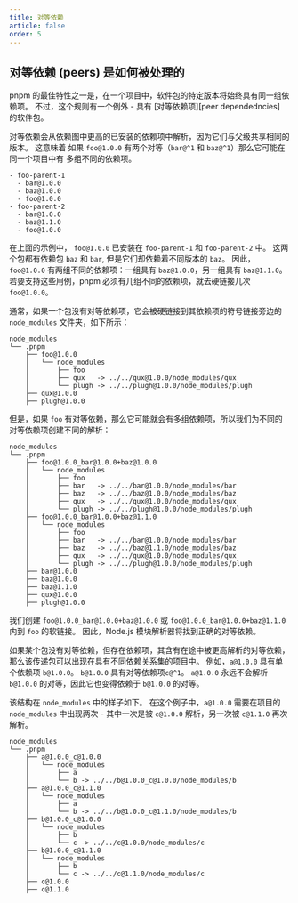 ```yaml
---
title: 对等依赖
article: false
order: 5
---
```


## 对等依赖 (peers) 是如何被处理的

pnpm 的最佳特性之一是，在一个项目中，软件包的特定版本将始终具有同一组依赖项。 不过，这个规则有一个例外 - 具有 [对等依赖项][peer dependedncies] 的软件包。

对等依赖会从依赖图中更高的已安装的依赖项中解析，因为它们与父级共享相同的版本。 这意味着 如果 `foo@1.0.0` 有两个对等（`bar@^1` 和 `baz@^1`）那么它可能在同一个项目中有 多组不同的依赖项。

```text
- foo-parent-1
  - bar@1.0.0
  - baz@1.0.0
  - foo@1.0.0
- foo-parent-2
  - bar@1.0.0
  - baz@1.1.0
  - foo@1.0.0
```



在上面的示例中， `foo@1.0.0` 已安装在 `foo-parent-1` 和 `foo-parent-2` 中。 这两个包都有依赖包 `baz` 和 `bar`, 但是它们却依赖着不同版本的 `baz`。 因此， `foo@1.0.0` 有两组不同的依赖项：一组具有 `baz@1.0.0`，另一组具有 `baz@1.1.0`。 若要支持这些用例，pnpm 必须有几组不同的依赖项，就去硬链接几次 `foo@1.0.0`。

通常，如果一个包没有对等依赖项，它会被硬链接到其依赖项的符号链接旁边的 `node_modules` 文件夹，如下所示：

```text
node_modules
└── .pnpm
    ├── foo@1.0.0
    │   └── node_modules
    │       ├── foo
    │       ├── qux   -> ../../qux@1.0.0/node_modules/qux
    │       └── plugh -> ../../plugh@1.0.0/node_modules/plugh
    ├── qux@1.0.0
    ├── plugh@1.0.0
```



但是，如果 `foo` 有对等依赖，那么它可能就会有多组依赖项，所以我们为不同的对等依赖项创建不同的解析：

```text
node_modules
└── .pnpm
    ├── foo@1.0.0_bar@1.0.0+baz@1.0.0
    │   └── node_modules
    │       ├── foo
    │       ├── bar   -> ../../bar@1.0.0/node_modules/bar
    │       ├── baz   -> ../../baz@1.0.0/node_modules/baz
    │       ├── qux   -> ../../qux@1.0.0/node_modules/qux
    │       └── plugh -> ../../plugh@1.0.0/node_modules/plugh
    ├── foo@1.0.0_bar@1.0.0+baz@1.1.0
    │   └── node_modules
    │       ├── foo
    │       ├── bar   -> ../../bar@1.0.0/node_modules/bar
    │       ├── baz   -> ../../baz@1.1.0/node_modules/baz
    │       ├── qux   -> ../../qux@1.0.0/node_modules/qux
    │       └── plugh -> ../../plugh@1.0.0/node_modules/plugh
    ├── bar@1.0.0
    ├── baz@1.0.0
    ├── baz@1.1.0
    ├── qux@1.0.0
    ├── plugh@1.0.0
```



我们创建 `foo@1.0.0_bar@1.0.0+baz@1.0.0` 或 `foo@1.0.0_bar@1.0.0+baz@1.1.0` 内到 `foo` 的软链接。 因此，Node.js 模块解析器将找到正确的对等依赖。

如果某个包没有对等依赖，但存在依赖项，其含有在途中被更高解析的对等依赖，那么该传递包可以出现在具有不同依赖关系集的项目中。 例如，`a@1.0.0` 具有单个依赖项 `b@1.0.0`。 `b@1.0.0` 具有对等依赖项`c@^1`。 `a@1.0.0` 永远不会解析 `b@1.0.0` 的对等，因此它也变得依赖于 `b@1.0.0` 的对等。

该结构在 `node_modules` 中的样子如下。 在这个例子中，`a@1.0.0` 需要在项目的 `node_modules` 中出现两次 - 其中一次是被 `c@1.0.0` 解析，另一次被 `c@1.1.0` 再次解析。

```text
node_modules
└── .pnpm
    ├── a@1.0.0_c@1.0.0
    │   └── node_modules
    │       ├── a
    │       └── b -> ../../b@1.0.0_c@1.0.0/node_modules/b
    ├── a@1.0.0_c@1.1.0
    │   └── node_modules
    │       ├── a
    │       └── b -> ../../b@1.0.0_c@1.1.0/node_modules/b
    ├── b@1.0.0_c@1.0.0
    │   └── node_modules
    │       ├── b
    │       └── c -> ../../c@1.0.0/node_modules/c
    ├── b@1.0.0_c@1.1.0
    │   └── node_modules
    │       ├── b
    │       └── c -> ../../c@1.1.0/node_modules/c
    ├── c@1.0.0
    ├── c@1.1.0
```